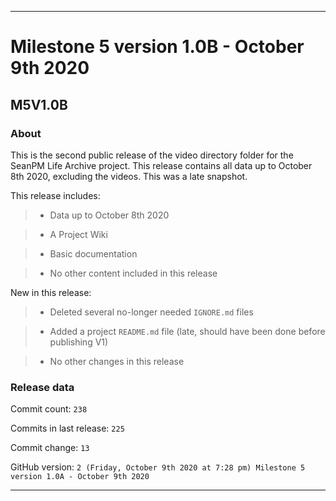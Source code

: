 
***

# Milestone 5 version 1.0B - October 9th 2020

## M5V1.0B

### About

This is the second public release of the video directory folder for the SeanPM Life Archive project. This release contains all data up to October 8th 2020, excluding the videos. This was a late snapshot.

This release includes:

> * Data up to October 8th 2020

> * A Project Wiki

> * Basic documentation

> * No other content included in this release

New in this release:

> * Deleted several no-longer needed `IGNORE.md` files

> * Added a project `README.md` file (late, should have been done before publishing V1)

> * No other changes in this release

### Release data

Commit count: `238`

Commits in last release: `225`

Commit change: `13`

GitHub version: `2 (Friday, October 9th 2020 at 7:28 pm) Milestone 5 version 1.0A - October 9th 2020`

***
